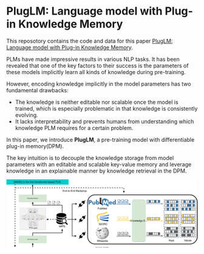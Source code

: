 # PlugLM: Language model with Plug-in Knowledge Memory

This reposotory contains the code and data for this paper [PlugLM: Language model with Plug-in Knowledge Memory](https://openreview.net/forum?id=Plr5l7r0jY6). 

PLMs have made impressive results in various NLP tasks. It has been revealed that one of the key factors to their success is the parameters of these models implicitly learn all kinds of knowledge during pre-training.

However, encoding knowledge implicitly in the model parameters has two fundamental drawbacks:
- The knowledge is neither editable nor scalable once the model is trained, which is especially problematic in that knowledge is consistently evolving. 
- It lacks interpretability and prevents humans from understanding which knowledge PLM requires for a certain problem. 

In this paper, we introduce **PlugLM**, a pre-training model with differentiable plug-in memory(DPM). 

The key intuition is to decouple the knowledge storage from model parameters with an editable and scalable key-value memory and leverage knowledge in an explainable manner by knowledge retrieval in the DPM. 

![model](assets/model.svg)